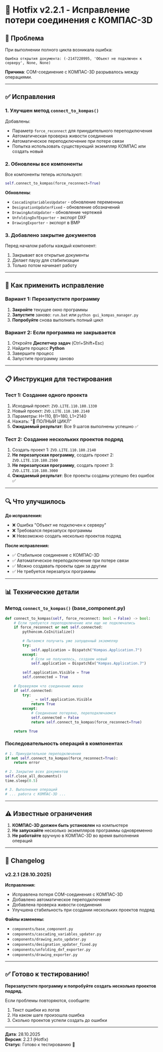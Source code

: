 # 🔧 Hotfix v2.2.1 - Исправление потери соединения с КОМПАС-3D

## 🐛 Проблема
При выполнении полного цикла возникала ошибка:
```
Ошибка открытия документа: (-2147220995, 'Объект не подключен к серверу', None, None)
```

**Причина**: COM-соединение с КОМПАС-3D разрывалось между операциями.

---

## ✅ Исправления

### 1. **Улучшен метод `connect_to_kompas()`**

Добавлены:
- Параметр `force_reconnect` для принудительного переподключения
- Автоматическая проверка живости соединения
- Автоматическое переподключение при потере связи
- Попытка использовать существующий экземпляр КОМПАС или создать новый

### 2. **Обновлены все компоненты**

Все компоненты теперь используют:
```python
self.connect_to_kompas(force_reconnect=True)
```

**Обновлены**:
- `CascadingVariablesUpdater` - обновление переменных
- `DesignationUpdaterFixed` - обновление обозначений
- `DrawingAutoUpdater` - обновление чертежей  
- `UnfoldingDxfExporter` - экспорт DXF
- `DrawingExporter` - экспорт в BMP

### 3. **Добавлено закрытие документов**

Перед началом работы каждый компонент:
1. Закрывает все открытые документы
2. Делает паузу для стабилизации
3. Только потом начинает работу

---

## 🚀 Как применить исправление

### Вариант 1: Перезапустите программу

1. **Закройте** текущее окно программы
2. **Запустите** заново: `run.bat` или `python gui_kompas_manager.py`
3. **Попробуйте** снова выполнить полный цикл

### Вариант 2: Если программа не закрывается

1. Откройте **Диспетчер задач** (Ctrl+Shift+Esc)
2. Найдите процесс **Python** 
3. Завершите процесс
4. Запустите программу заново

---

## 📋 Инструкция для тестирования

### Тест 1: Создание одного проекта

1. Исходный проект: `ZVD.LITE.110.180.1330`
2. Новый проект: `ZVD.LITE.110.180.2140`
3. Параметры: H=110, B1=180, L1=2140
4. Нажать: "🚀 ПОЛНЫЙ ЦИКЛ"
5. **Ожидаемый результат**: Все 9 шагов выполнены успешно ✅

### Тест 2: Создание нескольких проектов подряд

1. Создать проект 1: `ZVD.LITE.110.180.2140`
2. **Не перезапуская программу**, создать проект 2: `ZVD.LITE.110.180.2500`
3. **Не перезапуская программу**, создать проект 3: `ZVD.LITE.110.180.3000`
4. **Ожидаемый результат**: Все проекты созданы успешно без ошибок ✅

---

## 🔍 Что улучшилось

**До исправления:**
- ❌ Ошибка "Объект не подключен к серверу"
- ❌ Требовался перезапуск программы
- ❌ Невозможно создать несколько проектов подряд

**После исправления:**
- ✅ Стабильное соединение с КОМПАС-3D
- ✅ Автоматическое переподключение при потере связи
- ✅ Можно создавать проекты один за другим
- ✅ Не требуется перезапуск программы

---

## 📊 Технические детали

### Метод `connect_to_kompas()` (base_component.py)

```python
def connect_to_kompas(self, force_reconnect: bool = False) -> bool:
    # Если требуется переподключение или еще не подключались
    if force_reconnect or not self.connected:
        pythoncom.CoInitialize()
        
        # Пытаемся получить уже запущенный экземпляр
        try:
            self.application = Dispatch("Kompas.Application.7")
        except:
            # Если не получилось, создаем новый
            self.application = DispatchEx("Kompas.Application.7")
        
        self.application.Visible = True
        self.connected = True
    
    # Проверяем что соединение живое
    if self.connected:
        try:
            _ = self.application.Visible
            return True
        except:
            # Соединение потеряно, переподключаемся
            self.connected = False
            return self.connect_to_kompas(force_reconnect=True)
    
    return True
```

### Последовательность операций в компонентах

```python
# 1. Принудительное переподключение
if not self.connect_to_kompas(force_reconnect=True):
    return error
    
# 2. Закрытие всех документов
self.close_all_documents()
time.sleep(0.5)

# 3. Выполнение операций
# ... работа с КОМПАС-3D ...
```

---

## ⚠️ Известные ограничения

1. **КОМПАС-3D должен быть установлен** на компьютере
2. **Не запускайте** несколько экземпляров программы одновременно
3. **Не работайте** вручную в КОМПАС-3D во время выполнения операций

---

## 📝 Changelog

### v2.2.1 (28.10.2025)

**Исправления:**
- Исправлена потеря COM-соединения с КОМПАС-3D
- Добавлено автоматическое переподключение
- Добавлена проверка живости соединения
- Улучшена стабильность при создании нескольких проектов подряд

**Файлы изменены:**
- `components/base_component.py`
- `components/cascading_variables_updater.py`
- `components/drawing_auto_updater.py`
- `components/designation_updater_fixed.py`
- `components/unfolding_dxf_exporter.py`
- `components/drawing_exporter.py`

---

## ✅ Готово к тестированию!

**Перезапустите программу и попробуйте создать несколько проектов подряд.**

Если проблемы повторяются, сообщите:
1. Текст ошибки из логов
2. На каком шаге произошла ошибка
3. Сколько проектов успели создать до ошибки

---

**Дата**: 28.10.2025  
**Версия**: 2.2.1 (Hotfix)  
**Статус**: Готово к тестированию 🚀

